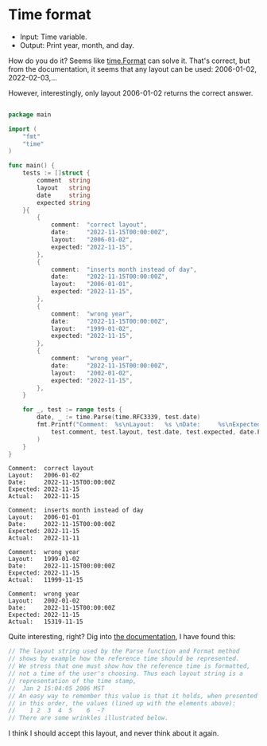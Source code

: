 # Time format

- Input: Time variable.
- Output: Print year, month, and day.

How do you do it? Seems like [time.Format](https://pkg.go.dev/time?utm_source=godoc#Time.Format) can solve it. That's correct, but from the documentation, it seems that any layout can be used: 2006-01-02, 2022-02-03,...

However, interestingly, only layout 2006-01-02 returns the correct answer.

```go

package main

import (
	"fmt"
	"time"
)

func main() {
	tests := []struct {
		comment  string
		layout   string
		date     string
		expected string
	}{
		{
			comment:  "correct layout",
			date:     "2022-11-15T00:00:00Z",
			layout:   "2006-01-02",
			expected: "2022-11-15",
		},
		{
			comment:  "inserts month instead of day",
			date:     "2022-11-15T00:00:00Z",
			layout:   "2006-01-01",
			expected: "2022-11-15",
		},
		{
			comment:  "wrong year",
			date:     "2022-11-15T00:00:00Z",
			layout:   "1999-01-02",
			expected: "2022-11-15",
		},
		{
			comment:  "wrong year",
			date:     "2022-11-15T00:00:00Z",
			layout:   "2002-01-02",
			expected: "2022-11-15",
		},
	}

	for _, test := range tests {
		date, _ := time.Parse(time.RFC3339, test.date)
		fmt.Printf("Comment:  %s\nLayout:   %s \nDate:     %s\nExpected: %s \nActual:   %s\n\n",
			test.comment, test.layout, test.date, test.expected, date.Format(test.layout),
		)
	}
}
```

```shell
Comment:  correct layout
Layout:   2006-01-02
Date:     2022-11-15T00:00:00Z
Expected: 2022-11-15
Actual:   2022-11-15

Comment:  inserts month instead of day
Layout:   2006-01-01
Date:     2022-11-15T00:00:00Z
Expected: 2022-11-15
Actual:   2022-11-11

Comment:  wrong year
Layout:   1999-01-02
Date:     2022-11-15T00:00:00Z
Expected: 2022-11-15
Actual:   11999-11-15

Comment:  wrong year
Layout:   2002-01-02
Date:     2022-11-15T00:00:00Z
Expected: 2022-11-15
Actual:   15319-11-15
```

Quite interesting, right? Dig into [the documentation](https://pkg.go.dev/time?utm_source=godoc#example-Time.Format), I have found this:

```go
// The layout string used by the Parse function and Format method
// shows by example how the reference time should be represented.
// We stress that one must show how the reference time is formatted,
// not a time of the user's choosing. Thus each layout string is a
// representation of the time stamp,
//	Jan 2 15:04:05 2006 MST
// An easy way to remember this value is that it holds, when presented
// in this order, the values (lined up with the elements above):
//	  1 2  3  4  5    6  -7
// There are some wrinkles illustrated below.
```

I think I should accept this layout, and never think about it again.
